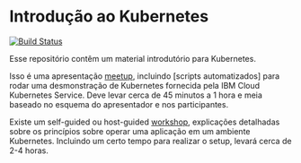 # Introdução ao Kubernetes

[![Build Status](https://travis-ci.org/IBM/kube101.svg?branch=master)](https://travis-ci.org/IBM/kube101)

Esse repositório contêm um material introdutório para Kubernetes.

Isso é uma apresentação [meetup], incluindo [scripts automatizados] para rodar uma desmonstração de Kubernetes fornecida pela IBM Cloud Kubernetes Service. Deve levar cerca de 45 minutos a 1 hora e meia baseado no esquema do apresentador e nos participantes.

Existe um self-guided ou host-guided [workshop], explicações detalhadas sobre os princípios sobre operar uma aplicação em um ambiente Kubernetes. Incluindo um certo tempo para realizar o setup, levará cerca de 2-4 horas. 

[meetup]: ./presentation/meetup.pptx
[automated scripts]: ./presentation/scripts
[workshop]: ./workshop/README.md
